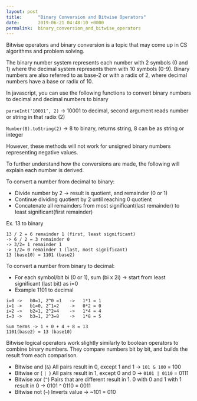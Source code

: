```yaml
---
layout: post
title:      "Binary Conversion and Bitwise Operators"
date:       2019-06-21 04:48:10 +0000
permalink:  binary_conversion_and_bitwise_operators
---
```



Bitwise operators and binary conversion is a topic that may come up in CS algorithms and problem solving. 

The binary number system represents each number with 2 symbols (0 and 1) where the decimal system represents them with 10 symbols (0-9). Binary numbers are also referred to as base-2 or with a radix of 2, where decimal numbers have a base or radix of 10.

In javascript, you can use the following functions to convert binary numbers to decimal and decimal numbers to binary

`parseInt(‘10001’, 2)` -> 10001 to decimal, second argument reads number or string in that radix (2)

`Number(8).toString(2)` -> 8 to binary, returns string, 8 can be as string or integer

However, these methods will not work for unsigned binary numbers representing negative values.

To further understand how the conversions are made, the following will explain each number is derived.

To convert a number from decimal to binary:
* Divide number by 2 -> result is quotient, and remainder (0 or 1)
* Continue dividing quotient by 2 until reaching 0 quotient
* Concatenate all remainders from most significant(last remainder) to least significant(first remainder)

Ex. 13 to binary
```
13 / 2 = 6 remainder 1 (first, least significant)
-> 6 / 2 = 3 remainder 0 
-> 3/2= 1 remainder 1 
-> 1/2= 0 remainder 1 (last, most significant)
13 (base10) = 1101 (base2)
```

To convert a number from binary to decimal:
* For each symbol/bit bi (0 or 1), sum (bi x 2i) -> start from least significant (last bit) as i=0
* Example 1101 to decimal

```
i=0 ->   b0=1, 2^0 =1   ->   1*1 = 1
i=1 ->   b1=0, 2^1=2    ->   0*2 = 0
i=2 ->   b2=1, 2^2=4    ->   1*4 = 4
i=3 ->   b3=1, 2^3=8    ->   1*8 = 5

Sum terms -> 1 + 0 + 4 + 8 = 13 
1101(base2) = 13 (base10)
``` 

Bitwise logical operators work slightly similarly to boolean operators to combine binary numbers. They compare numbers bit by bit, and builds the result from each comparison.

* Bitwise and (`&`)
All pairs result in 0, except 1 and 1 -> `101 & 100` = 100
* Bitwise or ( `| `)
All pairs result in 1, except 0 and 0 -> `0101 | 0110` = 0111
* Bitwise xor (`^`)
Pairs that are different result in 1. 0 with 0 and 1 with 1 result in 0 -> 0101 ^ 0110 = 0011
* Bitwise not (`~`)
Inverts value -> ~101 = 010
